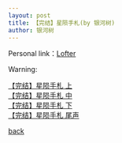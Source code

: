 ```yaml
---
layout: post
title: 【完结】星陨手札(by 银河树)
author: 银河树
---
```


Personal link：[Lofter](https://yinheshu.lofter.com/)

Warning:



[【完结】星陨手札 上](https://allforyanchen.github.io/2020/07/19/post-33-chapter-1.html)<br>
[【完结】星陨手札 中](https://allforyanchen.github.io/2020/07/19/post-33-chapter-2.html)<br>
[【完结】星陨手札 下](https://allforyanchen.github.io/2020/07/19/post-33-chapter-3.html)<br>
[【完结】星陨手札 尾声](https://allforyanchen.github.io/2020/07/19/post-33-chapter-4.html)<br>


[back](https://allforyanchen.github.io/)
